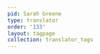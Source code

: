 ```yaml
---
pid: Sarah Greene
type: translator
order: '133'
layout: tagpage
collection: translator_tags
---
```

